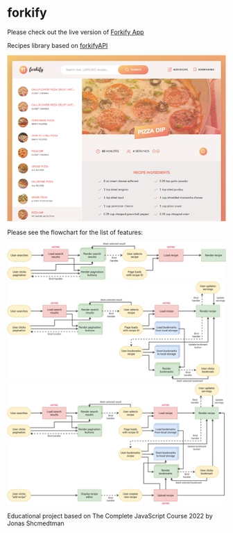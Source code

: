 # forkify

Please check out the live version of <a href="https://forkify-recipes-vita.netlify.app">Forkify App</a>

Recipes library based on <a href="https://forkify-api.herokuapp.com/">forkifyAPI</a>

<img src="site-preview.png" alt="Screenshot of interface" width="800">


Please see the flowchart for the list of features:

<img src="forkify-flowchart-part-1.png" alt="Flowchart 1" widht="800">
<img src="forkify-flowchart-part-2.png" alt="Flowchart 2" widht="800">
<img src="forkify-flowchart-part-3.png" alt="Flowchart 3" widht="800">

Educational project based on The Complete JavaScript Course 2022 by Jonas Shcmedtman

